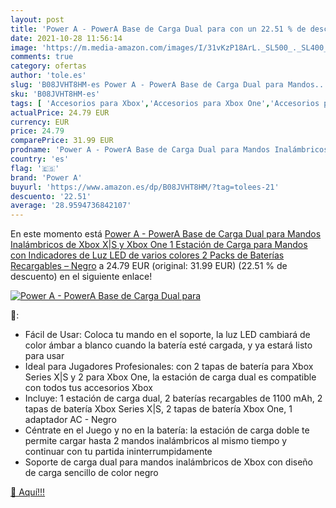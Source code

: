 ```yaml
---
layout: post
title: 'Power A - PowerA Base de Carga Dual para con un 22.51 % de descuento'
date: 2021-10-28 11:56:14
image: 'https://m.media-amazon.com/images/I/31vKzP18ArL._SL500_._SL400_.jpg'
comments: true
category: ofertas
author: 'tole.es'
slug: 'B08JVHT8HM-es Power A - PowerA Base de Carga Dual para Mandos...'
sku: 'B08JVHT8HM-es'
tags: [ 'Accesorios para Xbox','Accesorios para Xbox One','Accesorios para Xbox Series X y S','Baterías y cargadores para Xbox One','Baterías y cargadores para Xbox Series X y S','Cargadores para Xbox One','Cargadores para Xbox Series X y S','Hardware y juegos para Xbox One','Hardware y juegos para Xbox Series X y S','Sistemas heredados','Sistemas heredados de Xbox','Videojuegos','Xbox: Juegos, consolas y accesorios','power a','xbox', ]
actualPrice: 24.79 EUR
currency: EUR
price: 24.79
comparePrice: 31.99 EUR
prodname: 'Power A - PowerA Base de Carga Dual para Mandos Inalámbricos de Xbox X|S y Xbox One  1 Estación de Carga para Mandos con Indicadores de Luz LED de varios colores  2 Packs de Baterías Recargables – Negro'
country: 'es'
flag: '🇪🇸'
brand: 'Power A'
buyurl: 'https://www.amazon.es/dp/B08JVHT8HM/?tag=tolees-21'
descuento: '22.51'
average: '28.9594736842107'
---
```


En este momento está [Power A - PowerA Base de Carga Dual para Mandos Inalámbricos de Xbox X|S y Xbox One  1 Estación de Carga para Mandos con Indicadores de Luz LED de varios colores  2 Packs de Baterías Recargables – Negro](https://www.amazon.es/dp/B08JVHT8HM/?tag=tolees-21) a 24.79 EUR (original: 31.99 EUR) (22.51 %  de descuento) en el siguiente enlace!

[![Power A - PowerA Base de Carga Dual para](https://m.media-amazon.com/images/I/31vKzP18ArL._SL500_._SL400_.jpg)](https://www.amazon.es/dp/B08JVHT8HM/?tag=tolees-21)

🔎:

- Fácil de Usar: Coloca tu mando en el soporte, la luz LED cambiará de color ámbar a blanco cuando la batería esté cargada, y ya estará listo para usar
- Ideal para Jugadores Profesionales: con 2 tapas de batería para Xbox Series X|S y 2 para Xbox One, la estación de carga dual es compatible con todos tus accesorios Xbox
- Incluye: 1 estación de carga dual, 2 baterías recargables de 1100 mAh, 2 tapas de batería Xbox Series X|S, 2 tapas de batería Xbox One, 1 adaptador AC - Negro
- Céntrate en el Juego y no en la batería: la estación de carga doble te permite cargar hasta 2 mandos inalámbricos al mismo tiempo y continuar con tu partida ininterrumpidamente
- Soporte de carga dual para mandos inalámbricos de Xbox con diseño de carga sencillo de color negro

[🛒 Aquí!!!](https://www.amazon.es/dp/B08JVHT8HM/?tag=tolees-21)
